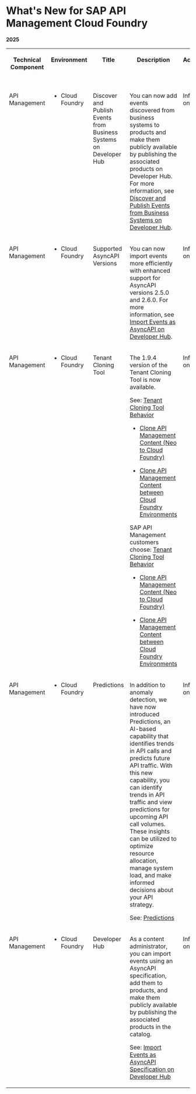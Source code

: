 <!-- loiod9d60be9332e48bc98bbec7aa8c5af30 -->

# What's New for SAP API Management Cloud Foundry





**2025**


<table>
<tr>
<th valign="top">

Technical Component

</th>
<th valign="top">

Environment

</th>
<th valign="top">

Title

</th>
<th valign="top">

Description

</th>
<th valign="top">

Action

</th>
<th valign="top">

Lifecycle

</th>
<th valign="top">

Type

</th>
<th valign="top">

Line of Business

</th>
<th valign="top">

Modular Business Process

</th>
<th valign="top">

Product

</th>
<th valign="top">

Latest Revision

</th>
<th valign="top">

Available as of

</th>
<th valign="top">

Version

</th>
</tr>
<tr>
<td valign="top">

API Management

</td>
<td valign="top">

-   Cloud Foundry



</td>
<td valign="top">

Discover and Publish Events from Business Systems on Developer Hub 

</td>
<td valign="top">

You can now add events discovered from business systems to products and make them publicly available by publishing the associated products on Developer Hub. For more information, see [Discover and Publish Events from Business Systems on Developer Hub](https://help.sap.com/docs/integration-suite/sap-integration-suite/discovering-events-from-business-systems-and-publishing-them-in-catalog?version=CLOUD).

</td>
<td valign="top">

Info only

</td>
<td valign="top">

General Availability

</td>
<td valign="top">

New

</td>
<td valign="top">

Technology

</td>
<td valign="top">

Not applicable

</td>
<td valign="top">

 

</td>
<td valign="top">

2025-04-06

</td>
<td valign="top">

2025-04-06

</td>
<td valign="top">

2502

</td>
</tr>
<tr>
<td valign="top">

API Management

</td>
<td valign="top">

-   Cloud Foundry



</td>
<td valign="top">

Supported AsyncAPI Versions

</td>
<td valign="top">

You can now import events more efficiently with enhanced support for AsyncAPI versions 2.5.0 and 2.6.0. For more information, see [Import Events as AsyncAPI on Developer Hub](https://help.sap.com/docs/integration-suite/sap-integration-suite/creating-products-by-importing-asyncapi-specifications?version=CLOUD).

</td>
<td valign="top">

Info only

</td>
<td valign="top">

General Availability

</td>
<td valign="top">

New

</td>
<td valign="top">

Technology

</td>
<td valign="top">

Not applicable

</td>
<td valign="top">

 

</td>
<td valign="top">

2025-03-09

</td>
<td valign="top">

2025-03-09

</td>
<td valign="top">

2501

</td>
</tr>
<tr>
<td valign="top">

API Management

</td>
<td valign="top">

-   Cloud Foundry



</td>
<td valign="top">

Tenant Cloning Tool

</td>
<td valign="top">

The 1.9.4 version of the Tenant Cloning Tool is now available.

See: [Tenant Cloning Tool Behavior](https://help.sap.com/docs/integration-suite/sap-integration-suite/tenant-cloning-tool-behavior?version=CLOUD)

-   [Clone API Management Content \(Neo to Cloud Foundry\)](https://help.sap.com/docs/integration-suite/sap-integration-suite/clone-api-management-artifacts?version=CLOUD)

-   [Clone API Management Content between Cloud Foundry Environments](https://help.sap.com/docs/integration-suite/sap-integration-suite/clone-api-management-artifacts-during-cloud-foundry-to-cloud-foundry-migration?version=CLOUD)


SAP API Management customers choose: [Tenant Cloning Tool Behavior](https://help.sap.com/docs/sap-api-management/sap-api-management/tenant-cloning-tool-behavior?version=Cloud)

-   [Clone API Management Content \(Neo to Cloud Foundry\)](https://help.sap.com/docs/sap-api-management/sap-api-management/clone-api-management-artifacts?version=Cloud)

-   [Clone API Management Content between Cloud Foundry Environments](https://help.sap.com/docs/sap-api-management/sap-api-management/clone-api-management-artifacts-during-cloud-foundry-to-cloud-foundry-migration?version=Cloud)



</td>
<td valign="top">

Info only

</td>
<td valign="top">

General Availability

</td>
<td valign="top">

New

</td>
<td valign="top">

Technology

</td>
<td valign="top">

Not applicable

</td>
<td valign="top">

 

</td>
<td valign="top">

2025-02-08

</td>
<td valign="top">

2025-02-08

</td>
<td valign="top">

2413

</td>
</tr>
<tr>
<td valign="top">

API Management

</td>
<td valign="top">

-   Cloud Foundry



</td>
<td valign="top">

Predictions

</td>
<td valign="top">

In addition to anomaly detection, we have now introduced Predictions, an AI-based capability that identifies trends in API calls and predicts future API traffic. With this new capability, you can identify trends in API traffic and view predictions for upcoming API call volumes. These insights can be utilized to optimize resource allocation, manage system load, and make informed decisions about your API strategy.

See: [Predictions](https://help.sap.com/docs/integration-suite/sap-integration-suite/predictions?version=CLOUD)

</td>
<td valign="top">

Info only

</td>
<td valign="top">

General Availability

</td>
<td valign="top">

New

</td>
<td valign="top">

Technology

</td>
<td valign="top">

Not applicable

</td>
<td valign="top">

 

</td>
<td valign="top">

2025-02-08

</td>
<td valign="top">

2025-02-08

</td>
<td valign="top">

2413

</td>
</tr>
<tr>
<td valign="top">

API Management

</td>
<td valign="top">

-   Cloud Foundry



</td>
<td valign="top">

Developer Hub

</td>
<td valign="top">

As a content administrator, you can import events using an AsyncAPI specification, add them to products, and make them publicly available by publishing the associated products in the catalog.

See: [Import Events as AsyncAPI Specification on Developer Hub](https://help.sap.com/docs/integration-suite/sap-integration-suite/creating-products-by-importing-asyncapi-specifications?version=CLOUD)

</td>
<td valign="top">

Info only

</td>
<td valign="top">

General Availability

</td>
<td valign="top">

New

</td>
<td valign="top">

Technology

</td>
<td valign="top">

Not applicable

</td>
<td valign="top">

 

</td>
<td valign="top">

2025-01-16

</td>
<td valign="top">

2025-01-16

</td>
<td valign="top">

2412

</td>
</tr>
</table>

